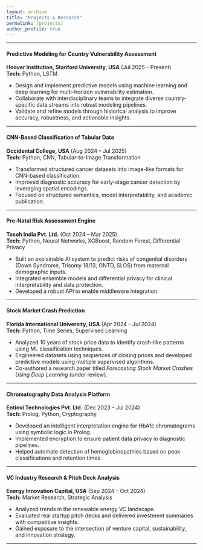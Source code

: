 ```yaml
---
layout: archive
title: "Projects & Research"
permalink: /projects/
author_profile: true
---
```


---

#### **Predictive Modeling for Country Vulnerability Assessment**  
**Hoover Institution, Stanford University, USA** (Jul 2025 – Present)  
**Tech:** Python, LSTM  
- Design and implement predictive models using machine learning and deep learning for multi-horizon vulnerability estimation.  
- Collaborate with interdisciplinary teams to integrate diverse country-specific data streams into robust modeling pipelines.  
- Validate and refine models through historical analysis to improve accuracy, robustness, and actionable insights.

---

#### **CNN-Based Classification of Tabular Data**  
**Occidental College, USA** (Aug 2024 – Jul 2025)  
**Tech:** Python, CNN, Tabular-to-Image Transformation  
- Transformed structured cancer datasets into image-like formats for CNN-based classification.  
- Improved diagnostic accuracy for early-stage cancer detection by leveraging spatial encodings.  
- Focused on structured semantics, model interpretability, and academic publication.

---

#### **Pre-Natal Risk Assessment Engine**  
**Tosoh India Pvt. Ltd.** (Oct 2024 – Mar 2025)  
**Tech:** Python, Neural Networks, XGBoost, Random Forest, Differential Privacy  
- Built an explainable AI system to predict risks of congenital disorders (Down Syndrome, Trisomy 18/13, ONTD, SLOS) from maternal demographic inputs.  
- Integrated ensemble models and differential privacy for clinical interpretability and data protection.  
- Developed a robust API to enable middleware integration.

---

#### **Stock Market Crash Prediction**  
**Florida International University, USA** (Apr 2024 – Jul 2024)  
**Tech:** Python, Time Series, Supervised Learning  
- Analyzed 10 years of stock price data to identify crash-like patterns using ML classification techniques.  
- Engineered datasets using sequences of closing prices and developed predictive models using multiple supervised algorithms.  
- Co-authored a research paper titled *Forecasting Stock Market Crashes Using Deep Learning* (under review).

---

#### **Chromatography Data Analysis Platform**  
**Entiovi Technologies Pvt. Ltd.** (Dec 2023 – Jul 2024)  
**Tech:** Prolog, Python, Cryptography  
- Developed an intelligent interpretation engine for HbA1c chromatograms using symbolic logic in Prolog.  
- Implemented encryption to ensure patient data privacy in diagnostic pipelines.  
- Helped automate detection of hemoglobinopathies based on peak classifications and retention times.

---

#### **VC Industry Research & Pitch Deck Analysis**  
**Energy Innovation Capital, USA** (Sep 2024 – Oct 2024)  
**Tech:** Market Research, Strategic Analysis  
- Analyzed trends in the renewable energy VC landscape.  
- Evaluated real startup pitch decks and delivered investment summaries with competitive insights.  
- Gained exposure to the intersection of venture capital, sustainability, and innovation strategy.

---
